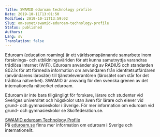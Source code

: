```yaml
---
Title: SWAMID eduroam technology profile
Date: 2019-10-11T13:01:50
Modified: 2019-10-11T13:59:02
Slug: om-sunet/swamid-eduroam-technology-profile
Status: published
Authors: 
Lang: sv
Translation: false
---
```


Eduroam (education roaming) är ett världsomspännande samarbete inom forsknings- och utbildningsvärlden för att kunna samutnyttja varandras trådlösa Internet (WiFi). Eduroam använder sig av RADIUS och standarden 802.1x för att förmedla information om användaren från identitetsutfärdaren (användarens lärosäte) till tjänsteleverantören (lärosätet som står för det trådlösa nätverket). SWAMID är ansvarig för den svenska grenen av det internationella nätverket eduroam.

Eduroam är inte bara tillgängligt för forskare, lärare och studenter vid Sveriges universitet och högskolor utan även för lärare och elever vid grund- och gymnasieskolor i Sverige. För mer information om eduroam vid grund- och gymnasieskolor se Skolfederation.se.

[SWAMID eduroam Technology Profile](/wp-content/uploads/2015/12/SWAMIDeduroamTechnologyProfile-1.0.pdf)  
På [eduroam.se](http://eduroam.se) finns mer information om eduroam i Sverige och internationellt.

